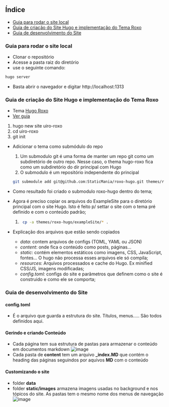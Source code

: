 

## Índice
- [Guia para rodar o site local](#Guia-para-rodar-o-site-local)
- [Guia de criação do Site Hugo e implementação do Tema Roxo](#Guia-de-criação-do-Site-Hugo-e-implementação-do-Tema-Roxo)
- [Guia de desenvolvimento do Site](#Guia-de-desenvolvimento-do-Site)


### Guia para rodar o site local 

- Clonar o repositório
- Acesse a pasta raiz do diretório
- use o seguinte comando:
```bash 
hugo server
```
- Basta abrir o navegador e digitar http://localhost:1313
    
### Guia de criação do Site Hugo e implementação do Tema Roxo
- Tema [Hugo Roxo](https://themes.gohugo.io/themes/roxo-hugo/)    
- [Ver guia](https://medium.com/@kiaeisinga/publishing-a-hugo-website-with-the-papermod-theme-to-gitlab-pages-efb9c7ae102e)
1. hugo new site uiro-roxo
2. cd uiro-roxo
3. git init


- Adicionar o tema como submódulo do repo
    1. Um submodulo git é uma forma de manter um repo git como um subdiretório de outro repo. Nesse caso, o thema hugo-roxo fica como um subdiretório do dir principal com Hugo
    2. O submodulo é um repositório independente do principal
    ```bash
    git submodule add git@github.com:StaticMania/roxo-hugo.git themes/roxo-hugo
    ```
- Como resultado foi criado o submodulo roxo-hugo dentro do tema;
- Agora é preciso copiar os arquivos do ExampleSite para o diretório principal com o site Hugo. Isto é feito p/ settar o site com o tema pré definido e com o conteúdo padrão;
    1. ```bash
        cp -a themes/roxo-hugo/exampleSite/* .
        ```

- Explicação dos arquivos que estão sendo copiados
    - *data*: contem arquivos de configs (TOML, YAML ou JSON)
    - *content*: onde fica o conteúdo como posts, páginas...
    - *static*: contém elementos estáticos como imagens, CSS, JavaScript, fontes... O hugo não processa esses arquivos ele só compila;
    - *resources*: Arquivos processados e cache do Hugo. Ex minified CSS/JS, imagens modificadas;
    - *config.toml:* configs do site e parâmetros que definem como o site é construido e como ele se comporta;
 

### Guia de desenvolvimento do Site
#### **config.toml** 
- É o arquivo que guarda a estrutura do site. Títulos, menus..... São todos definidos aqui.

#### **Gerindo e criando Conteúdo**
- Cada página tem sua estrutura de pastas para armazenar o conteúdo em documentos markdown
![image](https://github.com/uiro-bi/uiro-roxo/assets/153785820/37710568-aaa1-4d9f-9da4-b7dae19e70c2)
- Cada pasta de **content** tem um arquivo **_index.MD** que contém o heading das páginas seguindos por aquivos **MD** com o conteúdo

#### **Customizando o site**
- folder **data**
- folder **static/images**
armazena imagens usadas no background e nos tópicos do site. As pastas tem o mesmo nome dos menus de navegação
![image](https://github.com/uiro-bi/uiro-roxo/assets/153785820/89c7e542-9d0e-4079-8d3b-c7b9310f3e6b)

